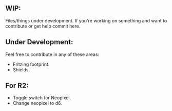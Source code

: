 WIP:
-------------------
Files/things under development.
If you're working on something and want to contribute or get help commit here.

Under Development:
-------------------
Feel free to contribute in any of these areas:
 - Fritzing footprint.
 - Shields.

For R2:
-------------------
 - Toggle switch for Neopixel.
 - Change neopixel to d6.
